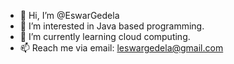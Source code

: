 - 👋 Hi, I’m @EswarGedela
- 👀 I’m interested in Java based programming.
- 🌱 I’m currently learning cloud computing.
- 📫 Reach me via email: leswargedela@gmail.com

<!---
EswarGedela/EswarGedela is a ✨ special ✨ repository because its `README.md` (this file) appears on your GitHub profile.
You can click the Preview link to take a look at your changes.
--->
